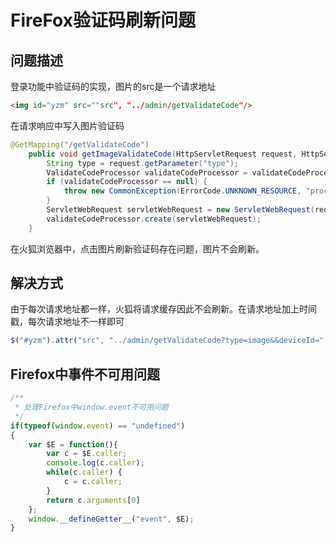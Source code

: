 # FireFox验证码刷新问题


## 问题描述
登录功能中验证码的实现，图片的src是一个请求地址

```html
<img id="yzm" src=""src", "../admin/getValidateCode"/>
```

在请求响应中写入图片验证码

```java
@GetMapping("/getValidateCode")
    public void getImageValidateCode(HttpServletRequest request, HttpServletResponse response) throws Exception {
        String type = request.getParameter("type");
        ValidateCodeProcessor validateCodeProcessor = validateCodeProcessors.get(codeProcessorType);
        if (validateCodeProcessor == null) {
            throw new CommonException(ErrorCode.UNKNOWN_RESOURCE, "processor不存在");
        }
        ServletWebRequest servletWebRequest = new ServletWebRequest(request, response);
        validateCodeProcessor.create(servletWebRequest);
    }
```

在火狐浏览器中，点击图片刷新验证码存在问题，图片不会刷新。

## 解决方式
由于每次请求地址都一样，火狐将请求缓存因此不会刷新。在请求地址加上时间戳，每次请求地址不一样即可

```javascript
$("#yzm").attr("src", "../admin/getValidateCode?type=image&&deviceId=" + localStorage.getItem("deviceId") + "&&t="+ new Date().getTime() ) ;
```

## Firefox中事件不可用问题
```javascript
/**
 * 处理Firefox中window.event不可用问题
 */
if(typeof(window.event) == "undefined")
{
    var $E = function(){
        var c = $E.caller;
        console.log(c.caller);
        while(c.caller) {
            c = c.caller;
        }
        return c.arguments[0]
    };
    window.__defineGetter__("event", $E);
}
```
